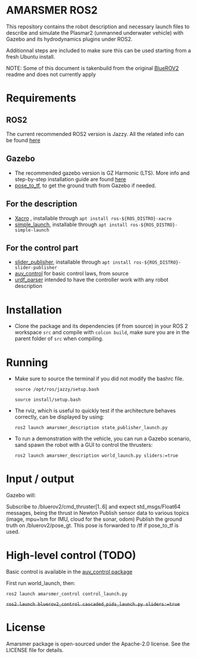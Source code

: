 # AMARSMER ROS2

This repository contains the robot description and necessary launch files to describe and simulate the Plasmar2 (unmanned underwater vehicle) with Gazebo and its hydrodynamics plugins under ROS2.

Additionnal steps are included to make sure this can be used starting from a fresh Ubuntu install.

NOTE: Some of this document is takenbuild
 from the original [BlueROV2](https://github.com/CentraleNantesROV/bluerov2/tree/main) readme and does not currently apply

# Requirements

## ROS2
The current recommended ROS2 version is Jazzy. All the related info can be found [here](https://docs.ros.org/en/jazzy/Installation/Ubuntu-Install-Debs.html)

## Gazebo
- The recommended gazebo version is GZ Harmonic (LTS). More info and step-by-step installation guide are found [here](https://gazebosim.org/docs/latest/ros_installation/)
- [pose_to_tf](https://github.com/oKermorgant/pose_to_tf), to get the ground truth from Gazebo if needed.

## For the description

- [Xacro](https://github.com/ros/xacro/tree/ros2) , installable through `apt install ros-${ROS_DISTRO}-xacro`
- [simple_launch](https://github.com/oKermorgant/simple_launch), installable through `apt install ros-${ROS_DISTRO}-simple-launch`

## For the control part

- [slider_publisher](https://github.com/oKermorgant/slider_publisher), installable through `apt install ros-${ROS_DISTRO}-slider-publisher`
- [auv_control](https://github.com/CentraleNantesROV/auv_control) for basic control laws, from source
- [urdf_parser](https://github.com/ros/urdf_parser_py) intended to have the controller work with any robot description

# Installation

- Clone the package and its dependencies (if from source) in your ROS 2 workspace `src` and compile with `colcon build`, make sure you are in the parent folder of `src` when compiling.

# Running 
- Make sure to source the terminal if you did not modify the bashrc file.

    `source /opt/ros/jazzy/setup.bash`

    `source install/setup.bash`

- The rviz, which is useful to quickly test if the architecture behaves correctly, can be displayed by using: 

    `ros2 launch amarsmer_description state_publisher_launch.py`

- To run a demonstration with the vehicle, you can run a Gazebo scenario, sand spawn the robot with a GUI to control the thrusters:

    `ros2 launch amarsmer_description world_launch.py sliders:=true`

# Input / output

Gazebo will:

Subscribe to /bluerov2/cmd_thruster[1..6] and expect std_msgs/Float64 messages, being the thrust in Newton
Publish sensor data to various topics (image, mpu+lsm for IMU, cloud for the sonar, odom)
Publish the ground truth on /bluerov2/pose_gt. This pose is forwarded to /tf if pose_to_tf is used.

# High-level control (TODO)

Basic control is available in the [auv_control package](https://github.com/CentraleNantesROV/auv_control)

First run world_launch, then:

`ros2 launch amarsmer_control control_launch.py`

~~`ros2 launch bluerov2_control cascaded_pids_launch.py sliders:=true`~~

# License
Amarsmer package is open-sourced under the Apache-2.0 license. See the LICENSE file for details.
